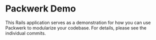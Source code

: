 # Packwerk Demo

This Rails application serves as a demonstration for how you can use Packwerk to modularize your codebase.
For details, please see the individual commits.

